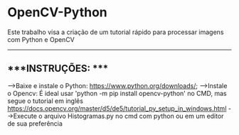 # OpenCV-Python
Este trabalho visa a criação de um tutorial rápido para processar imagens com Python e OpenCV

-------------------
***INSTRUÇÕES: ***
-------------------
-->Baixe e instale o Python: https://www.python.org/downloads/;
-->Instale o Opencv: É ideal usar 'python -m pip install opencv-python' no CMD,
   mas segue o tutorial em inglês https://docs.opencv.org/master/d5/de5/tutorial_py_setup_in_windows.html
-->Execute o arquivo Histogramas.py no cmd com python ou em um editor de sua preferência

